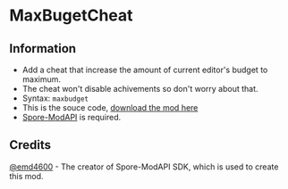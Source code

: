 # MaxBugetCheat

## Information
- Add a cheat that increase the amount of current editor's budget to maximum.
- The cheat won't disable achivements so don't worry about that.
- Syntax: `maxbudget`
- This is the souce code, [download the mod here]()
- [Spore-ModAPI](http://davoonline.com/sporemodder/rob55rod/ModAPI/Public/) is required.

## Credits
[@emd4600](https://github.com/emd4600) - The creator of Spore-ModAPI SDK, which is used to create this mod.
